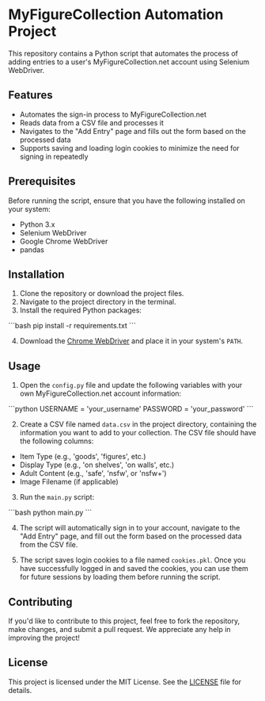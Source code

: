 # MyFigureCollection Automation Project

This repository contains a Python script that automates the process of adding entries to a user's MyFigureCollection.net account using Selenium WebDriver.

## Features

- Automates the sign-in process to MyFigureCollection.net
- Reads data from a CSV file and processes it
- Navigates to the "Add Entry" page and fills out the form based on the processed data
- Supports saving and loading login cookies to minimize the need for signing in repeatedly

## Prerequisites

Before running the script, ensure that you have the following installed on your system:

- Python 3.x
- Selenium WebDriver
- Google Chrome WebDriver
- pandas

## Installation

1. Clone the repository or download the project files.
2. Navigate to the project directory in the terminal.
3. Install the required Python packages:

\```bash
pip install -r requirements.txt
\```

4. Download the [Chrome WebDriver](https://sites.google.com/a/chromium.org/chromedriver/downloads) and place it in your system's `PATH`.

## Usage

1. Open the `config.py` file and update the following variables with your own MyFigureCollection.net account information:

\```python
USERNAME = 'your_username'
PASSWORD = 'your_password'
\```

2. Create a CSV file named `data.csv` in the project directory, containing the information you want to add to your collection. The CSV file should have the following columns:

- Item Type (e.g., 'goods', 'figures', etc.)
- Display Type (e.g., 'on shelves', 'on walls', etc.)
- Adult Content (e.g., 'safe', 'nsfw', or 'nsfw+')
- Image Filename (if applicable)

3. Run the `main.py` script:

\```bash
python main.py
\```

4. The script will automatically sign in to your account, navigate to the "Add Entry" page, and fill out the form based on the processed data from the CSV file.

5. The script saves login cookies to a file named `cookies.pkl`. Once you have successfully logged in and saved the cookies, you can use them for future sessions by loading them before running the script.

## Contributing

If you'd like to contribute to this project, feel free to fork the repository, make changes, and submit a pull request. We appreciate any help in improving the project!

## License

This project is licensed under the MIT License. See the [LICENSE](LICENSE) file for details.
